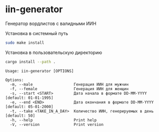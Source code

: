 # iin-generator
Генератор вордлистов с валидными ИИН

Установка в системный путь
```bash
sudo make install
``` 

Установка в пользовательскую директорию
```bash
cargo install --path .
```

```text
Usage: iin-generator [OPTIONS]

Options:
  -m, --male                  Генерация ИИН для мужчин
  -f, --female                Генерация ИИН для женщин
  -s, --start <START>         Дата начала в формате DD-MM-YYYY [default: 01-01-1995]
  -e, --end <END>             Дата окончания в формате DD-MM-YYYY [default: 05-01-2000]
  -t, --take <TAKE_IN_A_DAY>  Количество ИИН, генерируемых в день [default: 50]
  -h, --help                  Print help
  -V, --version               Print version
  ```
